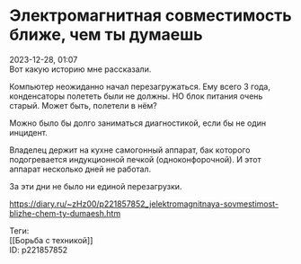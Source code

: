 Электромагнитная совместимость ближе, чем ты думаешь
=====================================================

   
 2023-12-28, 01:07   
  Вот какую историю мне рассказали.   
   
 Компьютер неожиданно начал перезагружаться. Ему всего 3 года, конденсаторы полететь были не должны. НО блок питания очень старый. Может быть, полетели в нём?   
   
 Можно было бы долго заниматься диагностикой, если бы не один инцидент.   
   
 Владелец держит на кухне самогонный аппарат, бак которого подогревается индукционной печкой (одноконфорочной). И этот аппарат несколько дней не работал.   
   
 За эти дни не было ни единой перезагрузки.   
    
 <https://diary.ru/~zHz00/p221857852_jelektromagnitnaya-sovmestimost-blizhe-chem-ty-dumaesh.htm>   
   
 Теги:   
 [[Борьба с техникой]]   
 ID: p221857852